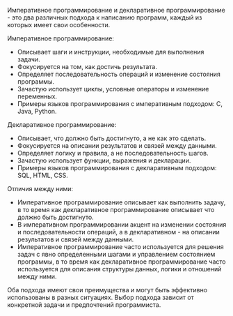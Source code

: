 Императивное программирование и декларативное программирование - это два различных подхода к написанию программ, каждый из которых имеет свои особенности.

Императивное программирование:
- Описывает шаги и инструкции, необходимые для выполнения задачи.
- Фокусируется на том, как достичь результата.
- Определяет последовательность операций и изменение состояния программы.
- Зачастую использует циклы, условные операторы и изменение переменных.
- Примеры языков программирования с императивным подходом: C, Java, Python.

Декларативное программирование:
- Описывает, что должно быть достигнуто, а не как это сделать.
- Фокусируется на описании результатов и связей между данными.
- Определяет логику и правила, а не последовательность шагов.
- Зачастую использует функции, выражения и декларации.
- Примеры языков программирования с декларативным подходом: SQL, HTML, CSS.

Отличия между ними:
- Императивное программирование описывает как выполнить задачу, в то время как декларативное программирование описывает что должно быть достигнуто.
- В императивном программировании акцент на изменении состояния и последовательности операций, а в декларативном - на описании результатов и связей между данными.
- Императивное программирование часто используется для решения задач с явно определенными шагами и управлением состоянием программы, в то время как декларативное программирование часто используется для описания структуры данных, логики и отношений между ними.

Оба подхода имеют свои преимущества и могут быть эффективно использованы в разных ситуациях. Выбор подхода зависит от конкретной задачи и предпочтений программиста.